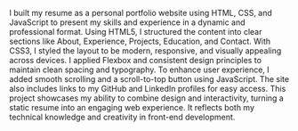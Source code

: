 I built my resume as a personal portfolio website using HTML, CSS, and JavaScript to present my skills and experience in a dynamic and professional format. Using HTML5, I structured the content into clear sections like About, Experience, Projects, Education, and Contact. With CSS3, I styled the layout to be modern, responsive, and visually appealing across devices. I applied Flexbox and consistent design principles to maintain clean spacing and typography. To enhance user experience, I added smooth scrolling and a scroll-to-top button using JavaScript. The site also includes links to my GitHub and LinkedIn profiles for easy access. This project showcases my ability to combine design and interactivity, turning a static resume into an engaging web experience. It reflects both my technical knowledge and creativity in front-end development.
